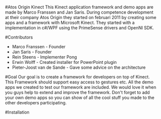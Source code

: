 #Atos Origin Kinect
This Kinect application framework and demo apps are made by Marco Franssen and Jan Saris. During competence development at their company Atos Origin they started on februari 2011 by creating some apps and a framework with Microsoft Kinect. They started with a implementation in c#/WPF using the PrimeSense drivers and OpenNI SDK.

#Contributors
* Marco Franssen - Founder
* Jan Saris - Founder
* Rein Steens - Implementer Pong
* Erwin Wolff - Created installer for PowerPoint plugin
* Pieter-Joost van de Sande - Gave some advice on the architecture

#Goal
Our goal is to create a framework for developers on top of Kinect. This Framework should support easy access to gestures etc. All the demo apps we created to test our framework are included. We would love it when you guys help to extend and improve the framework. Don't forget to add your own demo apps so you can show of all the cool stuff you made to the other developers participating.

#Installation
<Need to add an installation manual here>
